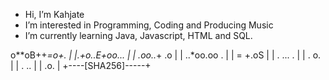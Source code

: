 - Hi, I’m Kahjate
- I’m interested in Programming, Coding and Producing Music 
- I’m currently learning Java, Javascript, HTML and SQL.


o**oB++*=o+.     |
|.+o..E+oo...     |
| .oo..*+ .o      |
|  ..*oo.oo .     |
|   = +.oS        |
|  . ... .        |
|   . o.          |
|    . ..         |
|     .o.         |
+----[SHA256]-----+


<!---
FabianKuttner/FabianKuttner is a ✨ special ✨ repository because its `README.md` (this file) appears on your GitHub profile.
You can click the Preview link to take a look at your changes.
--->
